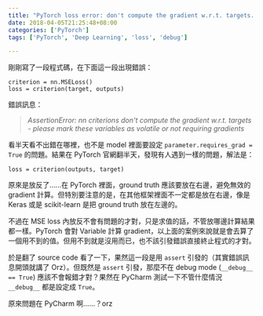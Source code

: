 ```yaml
---
title: "PyTorch loss error: don't compute the gradient w.r.t. targets..."
date: 2018-04-05T21:25:48+08:00
categories: ['PyTorch']
tags: ['PyTorch', 'Deep Learning', 'loss', 'debug']

---
```


剛剛寫了一段程式碼，在下面這一段出現錯誤：

```
criterion = nn.MSELoss()
loss = criterion(target, outputs)
```

錯誤訊息：

> *AssertionError: nn criterions don't compute the gradient w.r.t. targets - please mark these variables as volatile or not requiring gradients*

看半天看不出錯在哪裡，也不是 model 裡面要設定 `parameter.requires_grad = True` 的問題。結果在 PyTorch 官網翻半天，發現有人遇到一樣的問題，解法是：

```
loss = criterion(outputs, target)
```

原來是放反了......在 PyTorch 裡面，ground truth 應該要放在右邊，避免無效的 gradient 計算。但特別要注意的是，在其他框架裡面不一定都是放在右邊，像是 Keras 或是 scikit-learn 是把 ground truth 放在左邊的。

不過在 MSE loss 內放反不會有問題的才對，只是求值的話，不管放哪邊計算結果都一樣。PyTorch 會對 Variable 計算 gradient，以上面的案例來說就是會去算了一個用不到的值。但用不到就是沒用而已，也不該引發錯誤直接終止程式的才對。

於是翻了 source code 看了一下，果然這一段是用 `assert` 引發的（其實錯誤訊息開頭就講了 Orz）。但既然是 `assert` 引發，那麼不在 debug mode (`__debug__ == True`) 應該不會報錯才對？果然在 PyCharm 測試一下不管什麼情況 `__debug__` 都是設定成 `True`。

原來問題在 PyCharm 啊......？orz

